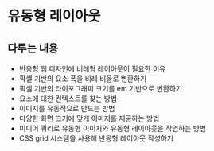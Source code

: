 # 유동형 레이아웃

## 다루는 내용

- 반응형 웹 디자인에 비례형 레이아웃이 필요한 이유
- 팍샐 기반의 요소 폭을 비례 비율로 변환하기
- 픽셀 기반의 타이포그래피 크기를 em 기반으로 변환하기
- 요소에 대한 컨텍스트를 찾는 방법
- 이미지를 유동적으로 만드는 방법
- 다양한 화면 크기에 맞게 이미지를 제공하는 방법
- 미디어 쿼리로 유동형 이미지와 유동형 레이아웃을 작업하는 방법
- CSS grid 시스템을 사용해 반응형 레이아웃 작성하기










